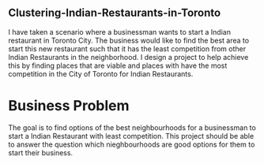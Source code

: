 ## Clustering-Indian-Restaurants-in-Toronto
I have taken a scenario where a businessman wants to start a Indian restaurant in Toronto City. The business would like to find the best area to start this new restaurant such that it has the least competition from other Indian Restaurants in the neighborhood. 
I design a project to help achieve this by finding places that are viable and places with have the most competition in the City of Toronto for Indian Restaurants.

# Business Problem
The goal is to find options of the best neighbourhoods for a businessman to start a Indian Restaurant with least competition.
This project should be able to answer the question which nieghbourhoods are good options for them to start their business.

